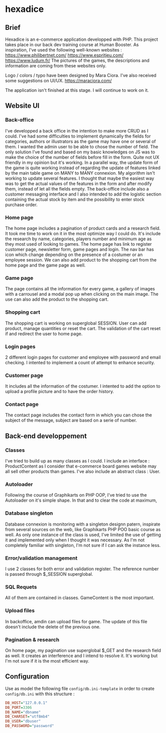 # hexadice

## Brief 

Hexadice is an e-commerce application developped with PHP. This project takes place in our back dev training course at Human Booster. 
As inspiration, I've used the following well-known websites : 
https://www.philibertnet.com/
https://www.espritjeu.com/
https://www.ludum.fr/
The pictures of the games, the descriptions and information are coming from these websites only. 

Logo / colors / typo have been designed by Mara Ciora. I've also received some suggestions on UI/UX.
https://maraciora.com/

The application isn't finished at this stage. I will continue to work on it.




## Website UI


### Back-office

I've developped a back office in the intention to make more CRUD as I could. I've had some difficulties to implement dynamically the fields for categories, authors or illustrators as the game may have one or several of them. I wanted the admin user to be able to chose the number of field. The only solution I've found and based on my basic knowledges on JS was to make the choice of the number of fields before fill in the form. Quite not UX friendly in my opinion but it's working. 
In a parallel way, the update form of the game is quite working instead of regarding the update of features linked by the main table game on MANY to MANY connexion. My algorithm isn't working to update several features. I thought that maybe the easiest way was to get the actual values of the features in the form and after modify them, instead of let all the fields empty. 
The back-office include also a customer messaging interface and I also intended to add the logistic section containing the actual stock by item and the possibility to enter stock purchase order. 

### Home page

The home page includes a pagination of product cards and a research field. It took me time to work on it in the most optimize way I could do. It's include the research by name, categories, players number and minimum age as they most used of looking to games.
The home page has link to register customer page, newsletter form, game pages and login. The nav bar has icon which change depending on the presence of a costumer or an employee session. 
We can also add product to the shopping cart from the home page and the game page as well.

### Game page

The page contains all the information for every game, a gallery of images with a carrousel and a modal pop up when clicking on the main image. 
The use can also add the product to the shopping cart.

### Shopping cart

The shopping cart is working on superglobal SESSION. User can add product, manage quantities or reset the cart. The validation of the cart reset if and redirect the user to home page.

### Login pages

2 different login pages for customer and employee with password and email checking. I intented to implement a count of attempt to enhance security. 

### Customer page

It includes all the information of the costumer. I intented to add the option to upload a profile picture and to have the order history. 

### Contact page

The contact page includes the contact form in which you can chose the subject of the message, subject are based on a serie of number.



## Back-end developpement


### Classes

I've tried to build up as many classes as I could. I include an interface : ProductContent as I consider that e-commerce board games website may all sell other products than games. I've also include an abstract class : User.


### Autoloader 

Following the course of Graphikarts on PHP OOP, I've tried to use the Autoloader on it's simple shape. In that and to clear the code at maximum, 


### Database singleton

Database connexion is monitoring with a singleton designn patern, inspirate from several sources on the web, like Graphikarts PHP POO basic course as well.
As only one instance of the class is used, I've limited the use of getting it and implemented only when I thought it was necessary. As I'm not completely familiar with singleton, I'm not sure if I can ask the instance less. 

### Error/validation management

I use 2 classes for both error and validation register. The reference number is passed through $_SESSION superglobal. 


### SQL Requets 

All of them are contained in classes. GameContent is the most important. 


### Upload files

In backoffice, amdin can upload files for game. The update of this file doesn't include the delete of the previous one. 


### Pagination & research 

On home page, my pagination use superglobal $_GET and the research field as well. It creates an interference and I intend to resolve it. It's working but I'm not sure if it is the most efficient way.


## Configuration

Use as model the following file `config/db.ini-template` in order to create `config/db.ini` with this structure :

```ini
DB_HOST="127.0.0.1"
DB_PORT=3306
DB_NAME="dbname"
DB_CHARSET="utf8mb4"
DB_USER="dbuser"
DB_PASSWORD="password"
```
